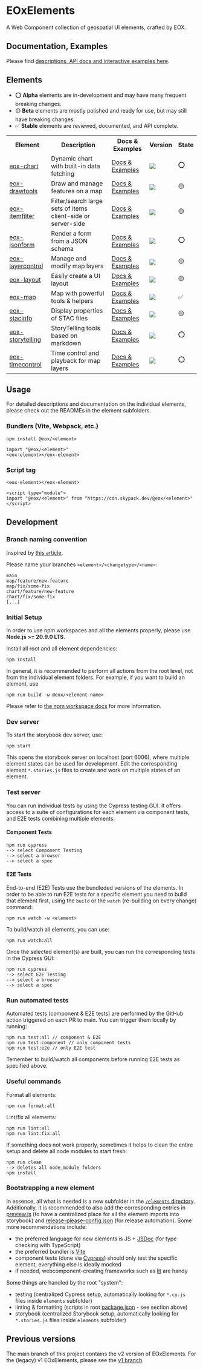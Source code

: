 # EOxElements

A Web Component collection of geospatial UI elements, crafted by EOX.

## Documentation, Examples

Please find [descriptions, API docs and interactive examples here](https://eox-a.github.io/EOxElements).

## Elements

- ⭕️ **Alpha** elements are in-development and may have many frequent breaking
  changes.
- 🟡 **Beta** elements are mostly polished and ready for use, but may still have
  breaking changes.
- ✅ **Stable** elements are reviewed, documented, and API complete.

<table>
  <tr>
    <th>Element</th>
    <th>Description</th>
    <th>Docs & Examples</th>
    <th>Version</th>
    <th>State</th>
  </tr>
  <tr>
    <td><a href="./elements/chart/">eox-chart</a></td>
    <td>Dynamic chart with built-in data fetching</td>
    <td><a href="https://eox-a.github.io/EOxElements/index.html?path=/docs/elements-eox-chart--docs">Docs & Examples</a></td>
    <td><a href="elements/chart/CHANGELOG.md"><img src="https://img.shields.io/npm/v/@eox/chart.svg?label=%20" /></a></td>
    <td>⭕️</td>
  </tr>
  <tr>
    <td><a href="./elements/drawtools/">eox-drawtools</a></td>
    <td>Draw and manage features on a map</td>
    <td><a href="https://eox-a.github.io/EOxElements/index.html?path=/docs/elements-eox-drawtools--docs">Docs & Examples</a></td>
    <td><a href="elements/drawtools/CHANGELOG.md"><img src="https://img.shields.io/npm/v/@eox/drawtools.svg?label=%20" /></a></td>
    <td>🟡</td>
  </tr>
  <tr>
    <td><a href="./elements/itemfilter/">eox-itemfilter</a></td>
    <td>Filter/search large sets of items client-side or server-side</td>
    <td><a href="https://eox-a.github.io/EOxElements/index.html?path=/docs/elements-eox-itemfilter--docs">Docs & Examples</a></td>
    <td><a href="elements/itemfilter/CHANGELOG.md"><img src="https://img.shields.io/npm/v/@eox/itemfilter.svg?label=%20" /></a></td>
    <td>🟡</td>
  </tr>
  <tr>
    <td><a href="./elements/jsonform/">eox-jsonform</a></td>
    <td>Render a form from a JSON schema</td>
    <td><a href="https://eox-a.github.io/EOxElements/index.html?path=/docs/elements-eox-jsonform--docs">Docs & Examples</a></td>
    <td><a href="elements/jsonform/CHANGELOG.md"><img src="https://img.shields.io/npm/v/@eox/jsonform.svg?label=%20" /></a></td>
    <td>⭕️</td>
  </tr>
  <tr>
    <td><a href="./elements/layercontrol/">eox-layercontrol</a></td>
    <td>Manage and modify map layers</td>
    <td><a href="https://eox-a.github.io/EOxElements/index.html?path=/docs/elements-eox-layercontrol--docs">Docs & Examples</a></td>
    <td><a href="elements/layercontrol/CHANGELOG.md"><img src="https://img.shields.io/npm/v/@eox/layercontrol.svg?label=%20" /></a></td>
    <td>🟡</td>
  </tr>
    <tr>
    <td><a href="./elements/layout/">eox-layout</a></td>
    <td>Easily create a UI layout</td>
    <td><a href="https://eox-a.github.io/EOxElements/index.html?path=/docs/elements-eox-layout--docs">Docs & Examples</a></td>
    <td><a href="elements/layout/CHANGELOG.md"><img src="https://img.shields.io/npm/v/@eox/layout.svg?label=%20" /></a></td>
    <td>🟡</td>
  </tr>
  <tr>
    <td><a href="./elements/map/">eox-map</a></td>
    <td>Map with powerful tools & helpers</td>
    <td><a href="https://eox-a.github.io/EOxElements/index.html?path=/docs/elements-eox-map--docs">Docs & Examples</a></td>
    <td><a href="elements/map/CHANGELOG.md"><img src="https://img.shields.io/npm/v/@eox/map.svg?label=%20" /></a></td>
    <td>✅</td>
  </tr>
  <tr>
    <td><a href="./elements/stacinfo/">eox-stacinfo</a></td>
    <td>Display properties of STAC files</td>
    <td><a href="https://eox-a.github.io/EOxElements/index.html?path=/docs/elements-eox-stacinfo--docs">Docs & Examples</a></td>
    <td><a href="elements/stacinfo/CHANGELOG.md"><img src="https://img.shields.io/npm/v/@eox/stacinfo.svg?label=%20" /></a></td>
    <td>🟡</td>
  </tr>
    <td><a href="./elements/storytelling/">eox-storytelling</a></td>
    <td>StoryTelling tools based on markdown</td>
    <td><a href="https://eox-a.github.io/EOxElements/index.html?path=/docs/elements-eox-storytelling--docs">Docs & Examples</a></td>
    <td><a href="elements/storytelling/CHANGELOG.md"><img src="https://img.shields.io/npm/v/@eox/storytelling.svg?label=%20" /></a></td>
    <td>⭕</td>
  </tr>
  <tr>
    <td><a href="./elements/timecontrol/">eox-timecontrol</a></td>
    <td>Time control and playback for map layers</td>
    <td><a href="https://eox-a.github.io/EOxElements/index.html?path=/docs/elements-eox-timecontrol--docs">Docs & Examples</a></td>
    <td><a href="elements/timecontrol/CHANGELOG.md"><img src="https://img.shields.io/npm/v/@eox/timecontrol.svg?label=%20" /></a></td>
    <td>⭕️</td>
  </tr>
</table>

## Usage

For detailed descriptions and documentation on the individual elements, please check out the READMEs in the element subfolders.

### Bundlers (Vite, Webpack, etc.)

```
npm install @eox/<element>
```

```
import "@eox/<element>"
<eox-element></eox-element>
```

### Script tag

```
<eox-element></eox-element>

<script type="module">
import "@eox/<element>" from "https://cdn.skypack.dev/@eox/<element>"
</script>
```

## Development

### Branch naming convention

Inspired by [this article](https://betterprogramming.pub/enabling-monorepo-with-a-simple-single-github-repository-39bc6347abba#391d).

Please name your branches `<element>/<changetype>/<name>`:

```
main
map/feature/new-feature
map/fix/some-fix
chart/feature/new-feature
chart/fix/some-fix
[...]
```

### Initial Setup

In order to use npm workspaces and all the elements properly, please use **Node.js >= 20.9.0 LTS**.

Install all root and all element dependencies:

```
npm install
```

In general, it is recommended to perform all actions from the root level, not from the individual element folders. For example, if you want to build an element, use

```
npm run build -w @eox/<element-name>
```

Please refer to [the npm workspace docs](https://docs.npmjs.com/cli/v7/using-npm/workspaces#running-commands-in-the-context-of-workspaces) for more information.

### Dev server

To start the storybook dev server, use:

```
npm start
```

This opens the storybook server on localhost (port 6006), where multiple element states can be used for development. Edit the corresponding element `*.stories.js` files to create and work on multiple states of an element.

### Test server

You can run individual tests by using the Cypress testing GUI. It offers access to a suite of configurations for each element via component tests, and E2E tests combining multiple elements.

#### Component Tests

```
npm run cypress
--> select Component Testing
--> select a browser
--> select a spec
```

#### E2E Tests

End-to-end (E2E) Tests use the bundleded versions of the elements. In order to be able to run E2E tests for a specific element you need to build that element first, using the `build` or the `watch` (re-building on every change) command:

```
npm run watch -w <element>
```

To build/watch all elements, you can use:

```
npm run watch:all
```

Once the selected element(s) are built, you can run the corresponding tests in the Cypress GUI:

```
npm run cypress
--> select E2E Testing
--> select a browser
--> select a spec
```

### Run automated tests

Automated tests (component & E2E tests) are performed by the GitHub action triggered on each PR to main. You can trigger them locally by running:

```
npm run test:all // component & E2E
npm run test:component // only component tests
npm run test:e2e // only E2E test
```

Temember to build/watch all components before running E2E tests as specified above.

### Useful commands

Format all elements:

```
npm run format:all
```

Lint/fix all elements:

```
npm run lint:all
npm run lint:fix:all
```

If something does not work properly, sometimes it helps to clean the entire setup and delete all node modules to start fresh:

```
npm run clean
--> deletes all node_module folders
npm install
```

### Bootstrapping a new element

In essence, all what is needed is a new subfolder in the [`/elements` directory](./elements/). Additionally, it is recommended to also add the corresponding entries in [preview.js](./.storybook/preview.js) (to have a centralized place for all the element imports into storybook) and [release-please-config.json](./release-please-config.json) (for release automation). Some more recommendations include:

- the preferred language for new elements is JS + [JSDoc](https://jsdoc.app/) (for type checking with TypeScript)
- the preferred bundler is [Vite](https://github.com/vitejs/vite)
- component tests (done via [Cypress](https://github.com/cypress-io/cypress)) should only test the specific element, everything else is ideally mocked
- if needed, webcomponent-creating frameworks such as [lit](https://github.com/lit/lit) are handy

Some things are handled by the root "system":

- testing (centralized Cypress setup, automatically looking for `*.cy.js` files inside `elements` subfolder)
- linting & formatting (scripts in root [package.json](./package.json) - see section above)
- storybook (centralized Storybook setup, automatically looking for `*.stories.js` files inside `elements` subfolder)

## Previous versions

The main branch of this project contains the v2 version of EOxElements. For the (legacy) v1 EOxElements, please see the [v1 branch](https://github.com/EOX-A/elements/tree/v1).
